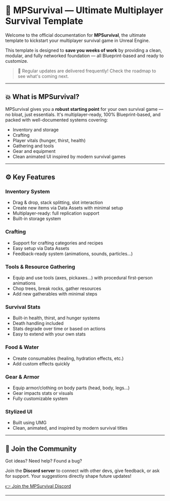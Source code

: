 # 🧭 MPSurvival — Ultimate Multiplayer Survival Template

Welcome to the official documentation for **MPSurvival**, the ultimate template to kickstart your multiplayer survival game in Unreal Engine.

This template is designed to **save you weeks of work** by providing a clean, modular, and fully networked foundation — all Blueprint-based and ready to customize.

> 🔁 Regular updates are delivered frequently! Check the roadmap to see what's coming next.

---

## 💥 What is MPSurvival?

MPSurvival gives you a **robust starting point** for your own survival game — no bloat, just essentials. It's multiplayer-ready, 100% Blueprint-based, and packed with well-documented systems covering:

- Inventory and storage
- Crafting
- Player vitals (hunger, thirst, health)
- Gathering and tools
- Gear and equipment
- Clean animated UI inspired by modern survival games

---

## ⚙️ Key Features

### Inventory System
- Drag & drop, stack splitting, slot interaction
- Create new items via Data Assets with minimal setup
- Multiplayer-ready: full replication support
- Built-in storage system

### Crafting
- Support for crafting categories and recipes
- Easy setup via Data Assets
- Feedback-ready system (animations, sounds, particles...)

### Tools & Resource Gathering
- Equip and use tools (axes, pickaxes…) with procedural first-person animations
- Chop trees, break rocks, gather resources
- Add new gatherables with minimal steps

### Survival Stats
- Built-in health, thirst, and hunger systems
- Death handling included
- Stats degrade over time or based on actions
- Easy to extend with your own stats

### Food & Water
- Create consumables (healing, hydration effects, etc.)
- Add custom effects quickly

### Gear & Armor
- Equip armor/clothing on body parts (head, body, legs…)
- Gear impacts stats or visuals
- Fully customizable system

### Stylized UI
- Built using UMG
- Clean, animated, and inspired by modern survival titles

---

## 📢 Join the Community

Got ideas? Need help? Found a bug?

Join the **Discord server** to connect with other devs, give feedback, or ask for support. Your suggestions directly shape future updates!

[👉 Join the MPSurvival Discord](https://discord.gg/EqHCtq38jy)

---
